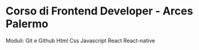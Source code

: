 # Corso di Frontend Developer - Arces Palermo
Moduli:
Git e Github
Html
Css
Javascript
React
React-native
